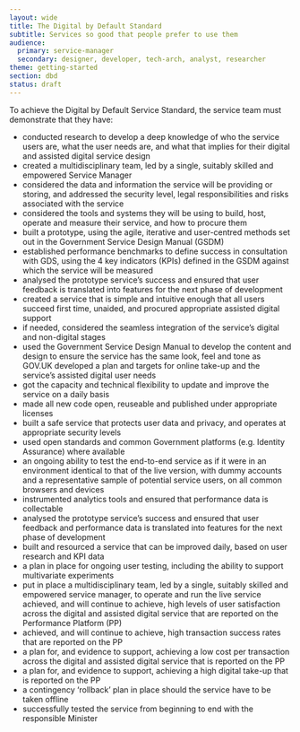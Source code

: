 ```yaml
---
layout: wide
title: The Digital by Default Standard
subtitle: Services so good that people prefer to use them
audience:
  primary: service-manager
  secondary: designer, developer, tech-arch, analyst, researcher
theme: getting-started
section: dbd
status: draft
---
```


To achieve the Digital by Default Service Standard, the service team must demonstrate that they have:

* conducted research to develop a deep knowledge of who the service users are, what the user needs are, and what that implies for their digital and assisted digital service design 
* created a multidisciplinary team, led by a single, suitably skilled and empowered Service Manager
* considered the data and information the service will be providing or storing, and addressed the security level, legal responsibilities and risks associated with the service
* considered the tools and systems they will be using to build, host, operate and measure their service, and how to procure them
* built a prototype, using the agile, iterative and user-centred methods set out in the Government Service Design Manual (GSDM)
* established performance benchmarks to define success in consultation with GDS, using the 4 key indicators (KPIs) defined in the GSDM against which the service will be measured 
* analysed the prototype service’s success and ensured that user feedback is translated into features for the next phase of development
* created a service that is simple and intuitive enough that all users succeed first time, unaided, and procured appropriate assisted digital support
* if needed, considered the seamless integration of the service’s digital and non-digital stages
* used the Government Service Design Manual to develop the content and design to ensure the service has the same look, feel and tone as GOV.UK
developed a plan and targets for online take-up and the service’s assisted digital user needs
* got the capacity and technical flexibility to update and improve the service on a daily basis
* made all new code open, reuseable and published under appropriate licenses 
* built a safe service that protects user data and privacy, and operates at appropriate security levels
* used open standards and common Government platforms (e.g. Identity Assurance) where available 
* an ongoing ability to test the end-to-end service as if it were in an environment identical to that of the live version, with dummy accounts and a representative sample of potential service users, on all common browsers and devices
* instrumented analytics tools and ensured that performance data is collectable
* analysed the prototype service’s success and ensured that user feedback and performance data is translated into features for the next phase of development
* built and resourced a service that can be improved daily, based on user research and KPI data
* a plan in place for ongoing user testing, including the ability to support multivariate experiments
* put in place a multidisciplinary team, led by a single, suitably skilled and empowered service manager, to operate and run the live service
achieved, and will continue to achieve, high levels of user satisfaction across the digital and assisted digital service that are reported on the Performance Platform (PP)
* achieved, and will continue to achieve, high transaction success rates that are reported on the PP
* a plan for, and evidence to support, achieving a low cost per transaction across the digital and assisted digital service that is reported on the PP
* a plan for, and evidence to support, achieving a high digital take-up that is reported on the PP
* a contingency ‘rollback’ plan in place should the service have to be taken offline
* successfully tested the service from beginning to end with the responsible Minister